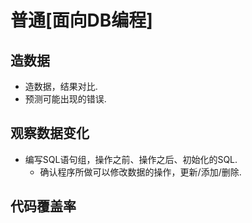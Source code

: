 # 普通[面向DB编程]
## 造数据
- 造数据，结果对比. 
- 预测可能出现的错误.

## 观察数据变化
- 编写SQL语句组，操作之前、操作之后、初始化的SQL.
    - 确认程序所做可以修改数据的操作，更新/添加/删除.

## 代码覆盖率
